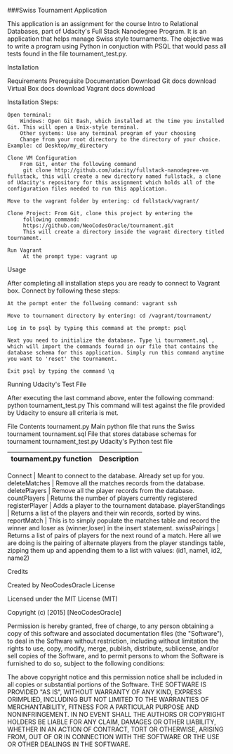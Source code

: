 ###Swiss Tournament Application

This application is an assignment for the course Intro to Relational Databases, part of Udacity's Full Stack Nanodegree Program. It is an application that helps manage Swiss style tournaments. The objective was to write a program using Python in conjuction with PSQL that would pass all tests found in the file tournament_test.py.

Installation

Requirements
Prerequisite  Documentation   Download
Git   docs  download
Virtual Box   docs  download
Vagrant   docs  download

Installation Steps:

    Open terminal:
        Windows: Open Git Bash, which installed at the time you installed Git. This will open a Unix-style terminal.
        Other systems: Use any terminal program of your choosing
        Change from your root directory to the directory of your choice.   Example: cd Desktop/my_directory

    Clone VM Configuration
        From Git, enter the following command
         git clone http://github.com/udacity/fullstack-nanodegree-vm fullstack, this will create a new directory named fullstack, a clone of Udacity's repository for this assignment which holds all of the configuration files needed to run this application.

    Move to the vagrant folder by entering: cd fullstack/vagrant/

    Clone Project: From Git, clone this project by entering the 
         following command:
         https://github.com/NeoCodesOracle/tournament.git
         This will create a directory inside the vagrant directory titled tournament.

    Run Vagrant 
         At the prompt type: vagrant up

Usage

After completing all installation steps you are ready to connect to Vagrant box. Connect by following these steps:

    At the pormpt enter the follwoing command: vagrant ssh

    Move to tournament directory by entering: cd /vagrant/tournament/

    Log in to psql by typing this command at the prompt: psql

    Next you need to initialize the database. Type \i tournament.sql , which will import the commands fournd in our file that contains the database schema for this application. Simply run this command anytime you want to 'reset' the tournament.

    Exit psql by typing the command \q

Running Udacity's Test File

After executing the last command above, enter the following command:
python tournament_test.py
This command will test against the file provided by Udacity to ensure all criteria is met.

File Contents
tournament.py Main python file that runs the Swiss tournament
tournament.sql File that stores database schemas for tournament
tournament_test.py Udacity's Python test file

tournament.py function | Description
-----------------------|-------------

Connect | Meant to connect to the database. Already set up for you.
deleteMatches | Remove all the matches records from the database.
deletePlayers | Remove all the player records from the database.
countPlayers | Returns the number of players currently registered
registerPlayer | Adds a player to the tournament database.
playerStandings | Returns a list of the players and their win 
                  records, sorted by wins. 
reportMatch | This is to simply populate the matches table and record the winner and loser as (winner,loser) in the insert statement.
swissPairings | Returns a list of pairs of players for the next round of a match. Here all we are doing is the pairing of alternate players from the player standings table, zipping them up and appending them to a list with values: (id1, name1, id2, name2)


Credits

Created by NeoCodesOracle
License

Licensed under the MIT License (MIT)

Copyright (c) [2015] [NeoCodesOracle]

Permission is hereby granted, free of charge, to any person obtaining a copy of this software and associated documentation files (the "Software"), to deal in the Software without restriction, including without limitation the rights to use, copy, modify, merge, publish, distribute, sublicense, and/or sell copies of the Software, and to permit persons to whom the Software is furnished to do so, subject to the following conditions:

The above copyright notice and this permission notice shall be included in all copies or substantial portions of the Software.
THE SOFTWARE IS PROVIDED "AS IS", WITHOUT WARRANTY OF ANY KIND, EXPRESS ORIMPLIED, INCLUDING BUT NOT LIMITED TO THE WARRANTIES OF MERCHANTABILITY, FITNESS FOR A PARTICULAR PURPOSE AND NONINFRINGEMENT. IN NO EVENT SHALL THE AUTHORS OR COPYRIGHT HOLDERS BE LIABLE FOR ANY CLAIM, DAMAGES OR OTHER LIABILITY, WHETHER IN AN ACTION OF CONTRACT, TORT OR OTHERWISE, ARISING FROM, OUT OF OR IN CONNECTION WITH THE SOFTWARE OR THE USE OR OTHER DEALINGS IN THE SOFTWARE.